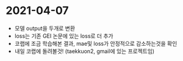 # 2021-04-07
* 모델 output을 두개로 변환
* loss는 기존 GEI 논문에 있는 loss로 더 추가
* 코랩에 조금 학습해본 결과, mae및 loss가 안정적으로 감소하는것을 확인
* 내일 코랩에 돌려볼것! (taekkuon2, gmail에 있는 프로젝트임)
